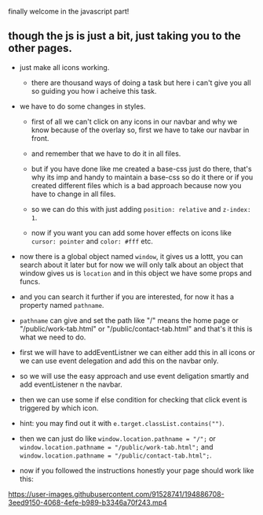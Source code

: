 finally welcome in the javascript part!

## though the js is just a bit, just taking you to the other pages.

- just make all icons working.

    - there are thousand ways of doing a task but here i can't give you all so guiding you how i acheive this task.

- we have to do some changes in styles.

    - first of all we can't click on any icons in our navbar and why we know because of the overlay so, first we have to take our navbar in front.

    - and remember that we have to do it in all files.

    - but if you have done like me created a base-css just do there, that's why its imp and handy to maintain a base-css so do it there or if you created different files which is a bad approach because now you have to change in all files.

    - so we can do this with just adding `position: relative` and `z-index: 1`.

    - now if you want you can add some hover effects on icons like `cursor: pointer` and `color: #fff` etc.


- now there is a global object named `window`, it gives us a lottt, you can search about it later but for now we will only talk about an object that window gives us is `location` and in this object we have some props and funcs.

- and you can search it further if you are interested, for now it has a property named `pathname`.

- `pathname` can give and set the path like "/" means the home page or "/public/work-tab.html" or "/public/contact-tab.html" and that's it this is what we need to do.

- first we will have to addEventListner we can either add this in all icons or we can use event delegation and add this on the navbar only.

- so we will use the easy approach and use event deligation smartly and add eventListener n the navbar.

- then we can use some if else condition for checking that click event is triggered by which icon.

- hint: you may find out it with `e.target.classList.contains("")`.

- then we can just do like `window.location.pathname = "/";` or `window.location.pathname = "/public/work-tab.html";` and `window.location.pathname = "/public/contact-tab.html";`.

- now if you followed the instructions honestly your page should work like this:

https://user-images.githubusercontent.com/91528741/194886708-3eed9150-4068-4efe-b989-b3346a70f243.mp4


